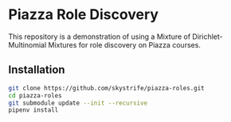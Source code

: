 # Piazza Role Discovery

This repository is a demonstration of using a Mixture of
Dirichlet-Multinomial Mixtures for role discovery on Piazza courses.

## Installation

```bash
git clone https://github.com/skystrife/piazza-roles.git
cd piazza-roles
git submodule update --init --recursive
pipenv install
```
